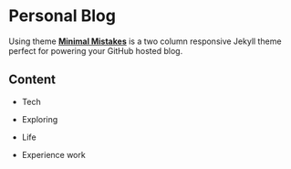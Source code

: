 # Personal Blog

Using theme **[Minimal Mistakes](http://mmistakes.github.io/minimal-mistakes)** is a two column responsive Jekyll theme perfect for powering your GitHub hosted blog.

## Content

* Tech

* Exploring

* Life

* Experience work
